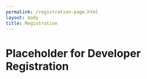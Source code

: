 ```yaml
---
permalink: /registration-page.html
layout: body
title: Registration
---
```


# Placeholder for Developer Registration